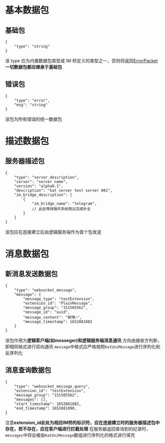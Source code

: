 # 基本数据包

## 基础包

```
{
    "type": "string"
}
```

该 type 应为内置数据包类型或 IM 桥定义的类型之一，否则将返回[ErrorPacket](#错误包)
**一切数据包都应继承于基础包**

## 错误包

```
{
    "type": "error",
    "msg": "string"
}
```

该包为所有错误的统一数据包

# 描述数据包

## 服务器描述包

```
{
    "type": "server_description",
    "server": "server name",
    "version": "alpha0.1",
    "description": "kat server test server 001",
    "im_bridge_description": [
        {
            "im_bridge_name": "telegram",
            // 此处等待插件系统商议完成补全
        }
    ]
}
```

该包应在连接建立后由逻辑服务端作为首个包发送

# 消息数据包

## 新消息发送数据包

```
{
	"type": "websocket_message",
	"message": {
		"message_type": "testExtension",
		"extension_id": "PlainMessage",
		"message_group": "151505562",
		"message_id": "uuid",
		"message_content": "欸嘿~",
		"message_timestamp": 1652881882
	}
}
```

该包作用为**逻辑客户端(如mosseger)和逻辑服务端消息通讯**
方向由接收方判断，即相同格式进行双向通讯
`message`中格式应严格按照`KatUniMessage`进行序列化和反序列化

## 消息查询数据包

```
{
    "type": "websocket_message_query",
    "extension_id": "testExtension",
    "message_group": "151505562",
    "messages": [],
    "start_timestamp": 1652881882,
    "end_timestamp": 1652881890,
}
```

注意**extension_id此处为相应IM桥的标识符，应在连接建立时的服务器描述包中存在，若不存在，应在客户端进行拦截处理**
在服务器返回查询到的纪录时，`messages`中将会被由`KatUniMessage`数组进行序列化的格式进行填充